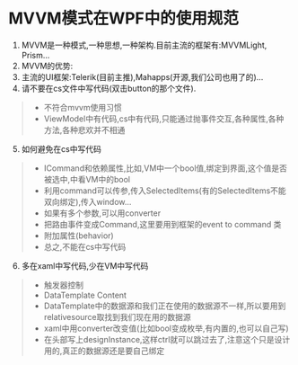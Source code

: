 # MVVM模式在WPF中的使用规范

 1. MVVM是一种模式,一种思想,一种架构.目前主流的框架有:MVVMLight, Prism...
 2. MVVM的优势:
 2. 主流的UI框架:Telerik(目前主推),Mahapps(开源,我们公司也用了的)...
 2. 请不要在cs文件中写代码(双击button的那个文件). 
 > * 不符合mvvm使用习惯
 > * ViewModel中有代码,cs中有代码,只能通过抛事件交互,各种属性,各种方法,各种悲欢并不相通

 5. 如何避免在cs中写代码
 > * ICommand和依赖属性,比如,VM中一个bool值,绑定到界面,这个值是否被选中,中看VM中的bool
 > * 利用command可以传参,传入SelectedItems(有的SelectedItems不能双向绑定),传入window...
 > * 如果有多个参数,可以用converter
 > * 把路由事件变成Command,这里要用到框架的event to command 类
 > * 附加属性(behavior)
 > * 总之,不能在cs中写代码

 6. 多在xaml中写代码,少在VM中写代码
 > * 触发器控制
 > * DataTemplate Content
 > * DataTemplate中的数据源和我们正在使用的数据源不一样,所以要用到relativesource取找到我们现在用的数据源
 > * xaml中用converter改变值(比如bool变成枚举,有内置的,也可以自己写)
 > * 在头部写上designInstance,这样ctrl就可以跳过去了,注意这个只是设计用的,真正的数据源还是要自己绑定